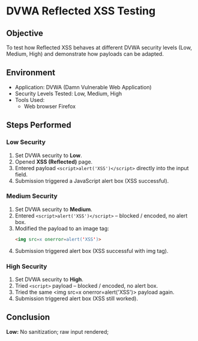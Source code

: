 # DVWA Reflected XSS Testing

## Objective
To test how Reflected XSS behaves at different DVWA security levels (Low, Medium, High) and demonstrate how payloads can be adapted.

## Environment
- Application: DVWA (Damn Vulnerable Web Application)
- Security Levels Tested: Low, Medium, High
- Tools Used:
  - Web browser Firefox

## Steps Performed
### Low Security
1. Set DVWA security to **Low**.
2. Opened **XSS (Reflected)** page.
3. Entered payload `<script>alert('XSS')</script>` directly into the input field.
4. Submission triggered a JavaScript alert box (XSS successful).

### Medium Security
1. Set DVWA security to **Medium**.
2. Entered `<script>alert('XSS')</script>` – blocked / encoded, no alert box.
3. Modified the payload to an image tag:
   ```html
   <img src=x onerror=alert('XSS')>
   ```
4. Submission triggered alert box (XSS successful with img tag).

### High Security
1. Set DVWA security to **High**.
2. Tried `<script>` payload – blocked / encoded, no alert box.
3. Tried the same <img src=x onerror=alert('XSS')> payload again.
4. Submission triggered alert box (XSS still worked).

## Conclusion
**Low:** No sanitization; raw input rendered; <script> executed.  
**Medium:** <script> tags filtered/encoded but event handlers on other HTML elements (like <img>) not fully sanitized.  
**High:** <script> blocked, but <img> payload still executed — filter insufficient to prevent all XSS vectors.  
